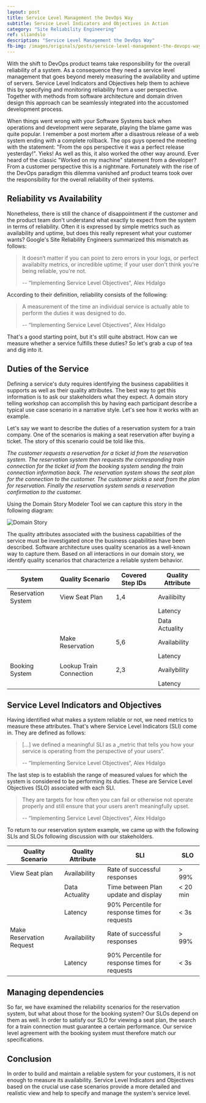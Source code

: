 ```yaml
---
layout: post
title: Service Level Management the DevOps Way
subtitle: Service Level Indicators and Objectives in Action
category: "Site Reliability Engineering"
ref: sliandslo
description: "Service Level Management the DevOps Way"
fb-img: /images/originals/posts/service-level-management-the-devops-way-og.png
---
```


With the shift to DevOps product teams take responsibility for the overall reliability of a system. As a consequence they need a service level management that goes beyond merely measuring the availability and uptime of servers. Service Level Indicators and Objectives help them to achieve this by specifying and monitoring reliability from a user perspective. Together with methods from software architecture and domain driven design this approach can be seamlessly integrated into the accustomed development process.
 
<!--more-->

When things went wrong with your Software Systems back when operations and development were separate, playing the blame game was quite popular. I remember a post mortem after a disastrous release of a web system ending with a complete rollback. The ops guys opened the meeting with the statement: "From the ops perspective it was a perfect release yesterday!". Yieks! As well as this, it also worked the other way around. Ever heard of the classic "Worked on my machine" statement from a developer? From a customer perspective this is a nightmare. Fortunately with the rise of the DevOps paradigm this dilemma vanished anf product teams took over the responsibility for the overall reliability of their systems.

## Reliability vs Availability
Nonetheless, there is still the chance of disappointment if the customer and the product team don't understand what exactly to expect from the system in terms of reliability. Often it is expressed by simple metrics such as availability and uptime, but does this really represent what your customer wants? Google's Site Reliability Engineers summarized this mismatch as follows:

> It doesn‘t matter if you can point to zero errors in your logs, or perfect availabilty metrics, or incredible uptime; if your user don't think you're being reliable, you're not.
>
> -- “Implementing Service Level Objectives“, Alex Hidalgo

According to their definition, reliability consists of the following: 

> A measurement of the time an individual service is actually able to perform the duties it was designed to do.
>
> -- “Implementing Service Level Objectives“, Alex Hidalgo

That's a good starting point, but it's still quite abstract. How can we measure whether a service fulfills these duties? So let's grab a cup of tea and dig into it.

## Duties of the Service
Defining a service's duty requires identifying the business capabilities it supports as well as their quality attributes. The best way to get this information is to ask our stakeholders what they expect. A domain story telling workshop can accomplish this by having each participant describe a typical use case scenario in a narrative style. Let's see how it works with an example.

Let's say we want to describe the duties of a reservation system for a train company. One of the scenarios is making a seat reservation after buying a ticket. The story of this scenario could be told like this.

*The customer requests a reservation for a ticket id from the reservation system. The reservation system then requests the corresponding train connection for the ticket id from the booking system sending the train connection information back. The reservation system shows the seat plan for the connection to the customer. The customer picks a seat from the plan for reservation.
Finally the reservation system sends a reservation confirmation to the customer.*

Using the Domain Story Modeler Tool we can capture this story in the following diagram:

![Domain Story](/images/originals/posts/domain-story-for-a-train-reservation.png)

The quality attributes associated with the business capabilities of the service must be investigated once the business capabilities have been described. Software architecture uses quality scenarios as a well-known way to capture them. Based on all interactions in our domain story, we identify quality scenarios that characterize a reliable system behavior.

| System             | Quality Scenario        | Covered Step IDs | Quality Attribute |
|------------------|-----------------------|----------------|-----------------|
| Reservation System | View Seat Plan          | 1,4              | Availibilty       |
|                    |                         |                  | Latency           |
|                    |                         |                  | Data Actuality    |
|                    | Make Reservation        | 5,6              | Availability      |
|                    |                         |                  | Latency           |
| Booking System     | Lookup Train Connection | 2,3              | Availybility      |
|                    |                         |                  | Latency           |

## Service Level Indicators and Objectives
Having identified what makes a system reliable or not, we need metrics to measure these attributes. That's where Service Level Indicators (SLI) come in. They are defined as follows: 

> [...] we defined a meaningful SLI as a „metric that tells you how your service is operating from the perspective of your users“.
> 
> -- “Implementing Service Level Objectives“, Alex Hidalgo  

The last step is to establish the range of measured values for which the system is considered to be performing its duties. These are Service Level Objectives (SLO) associated with each SLI.

> They are targets for how often you can fail or otherwise not operate properly and still ensure that your users aren‘t meaningfully upset.
>
> -- “Implementing Service Level Objectives“, Alex Hidalgo

To return to our reservation system example, we came up with the following SLIs and SLOs following discussion with our stakeholders.

| Quality Scenario         | Quality Attribute | SLI                                            | SLO  |
| ------------------------ | ----------------- | ---------------------------------------------- | ---- |
| View Seat plan           | Availability      | Rate of successful responses               | > 99% |
|                          | Data Actuality    | Time between Plan update and display           |  < 20 min    |
|                          | Latency           | 90% Percentile for response times for requests | < 3s |
| Make Reservation Request | Availability      | Rate of successful responses                   | > 99%     |
|                          | Latency           | 90% Percentile for response times for requests | < 3s |

## Managing dependencies
So far, we have examined the reliability scenarios for the reservation system, but what about those for the booking system? Our SLOs depend on them as well. In order to satisfy our SLO for viewing a seat plan, the search for a train connection must guarantee a certain performance. Our service level agreement with the booking system must therefore match our specifications.

## Conclusion
In order to build and maintain a reliable system for your customers, it is not enough to measure its availability. Service Level Indicators and Objectives based on the crucial use case scenarios provide a more detailed and realistic view and help to specify and manage the system's service level. 
